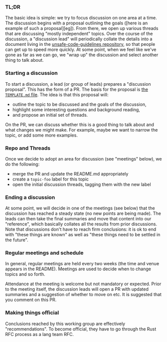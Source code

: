 ### TL;DR

The basic idea is simple: we try to focus discussion on one area at a
time. The discussion begins with a proposal outlining the goals ([here
is an example of such a proposal][eg]). From there, we open up various
threads that are discussing "mostly independent" topics. Over the
course of the discussion, a "discussion lead" will periodically
collate the details into a document living in the
[unsafe-code-guidelines repository][repo], so that people can get up
to speed more quickly. At some point, when we feel like we've gone as
far as we can go, we "wrap up" the discussion and select another thing
to talk about.

[repo]: https://github.com/rust-rfcs/unsafe-code-guidelines/

### Starting a discussion

To start a discussion, a lead (or group of leads) prepares a
"discussion proposal". This has the form of a PR. The basis for the
proposal is [the `TEMPLATE.md` file][template]. The idea is that this
proposal will:

[template]: active_discussion/TEMPLATE.md

- outline the topic to be discussed and the goals of the discussion, 
- highlight some interesting questions and background reading, 
- and propose an initial set of threads.

On the PR, we can discuss whether this is a good thing to talk about
and what changes we might make. For example, maybe we want to narrow
the topic, or add some more examples.

### Repo and Threads

Once we decide to adopt an area for discussion (see "meetings" below),
we do the following:

- merge the PR and update the README.md appropriately
- create a `topic-foo` label for this topic
- open the initial discussion threads, tagging them with the new label

### Ending a discussion

At some point, we will decide in one of the meetings (see below) that
the discussion has reached a steady state (no new points are being
made). The leads can then take the final summaries and move that
content into our "reference", which basically collates all the results
from prior discussions. Note that discussions don't have to reach firm
conclusions: it is ok to end with "these things are known" as well as
"these things need to be settled in the future".

### Regular meetings and schedule

In general, regular meetings are held every two weeks (the time and
venue appears in the README). Meetings are used to decide when to change
topics and so forth. 

Attendance at the meeting is welcome but not mandatory or
expected. Prior to the meeting itself, the discussion leads will open
a PR with updated summaries and a suggestion of whether to move on
etc. It is suggested that you comment on this PR.

### Making things official

Conclusions reached by this working group are effectively
"recommendations".  To become official, they have to go through the
Rust RFC process as a lang team RFC.

